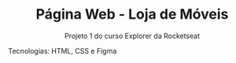 <h1 align='center'> Página Web - Loja de Móveis </h1>

<p align='center'> Projeto 1 do curso Explorer da Rocketseat </p>
<p> Tecnologias: HTML, CSS e Figma </p>